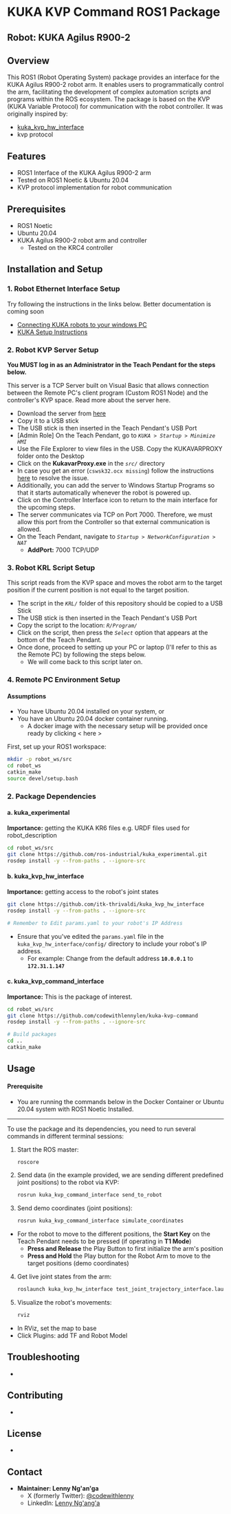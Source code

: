 
# KUKA KVP Command ROS1 Package

## Robot: KUKA Agilus R900-2


## Overview

This ROS1 (Robot Operating System) package provides an interface for the KUKA Agilus R900-2 robot arm. It enables users to programmatically control the arm, facilitating the development of complex automation scripts and programs within the ROS ecosystem. The package is based on the KVP (KUKA Variable Protocol) for communication with the robot controller. It was originally inspired by:
- [kuka_kvp_hw_interface](https://github.com/itk-thrivaldi/kuka_kvp_hw_interface)
- kvp protocol

## Features

- ROS1 Interface of the KUKA Agilus R900-2 arm
- Tested on ROS1 Noetic & Ubuntu 20.04
- KVP protocol implementation for robot communication

## Prerequisites

- ROS1 Noetic
- Ubuntu 20.04
- KUKA Agilus R900-2 robot arm and controller
	- Tested on the KRC4 controller

## Installation and Setup

### 1. Robot Ethernet Interface Setup

Try following the instructions in the links below. Better documentation is coming soon
- [Connecting KUKA robots to your windows PC](https://camerabotics.com/help-center/hardware-setup/robots/kuka/connecting-kuka-robots-to-your-windows-pc/)
- [KUKA Setup Instructions](https://docs.mech-mind.net/en/robot-integration/latest/standard-interface-robot/kuka-setup-instructions.html)

### 2. Robot KVP Server Setup

**You MUST log in as an Administrator in the Teach Pendant for the steps below.**

This server is a TCP Server built on Visual Basic that allows connection between the Remote PC's client program (Custom ROS1 Node) and the controller's KVP space.
Read more about the server here.

- Download the server from [here](https://github.com/ImtsSrl/KUKAVARPROXY/tree/master)
- Copy it to a USB stick
- The USB stick is then inserted in the Teach Pendant's USB Port
- [Admin Role] On the Teach Pendant, go to *`KUKA > Startup > Minimize HMI`*
- Use the File Explorer to view files in the USB. Copy the KUKAVARPROXY folder onto the Desktop
- Click on the **KukavarProxy.exe** in the *`src/`* directory
- In case you get an error (`cswsk32.ocx missing`)  follow the instructions [here](https://github.com/ImtsSrl/KUKAVARPROXY/issues/18) to resolve the issue.
- Additionally, you can add the server to Windows Startup Programs so that it starts automatically whenever the robot is powered up.
- Click on the Controller Interface icon to return to the main interface for the upcoming steps.
- The server communicates via TCP on Port 7000. Therefore, we must allow this port from the Controller so that external communication is allowed.
- On the Teach Pendant, navigate to *`Startup > NetworkConfiguration > NAT`*
	- **AddPort:** 7000 TCP/UDP

### 3. Robot KRL Script Setup

This script reads from the KVP space and moves the robot arm to the target position if the current position is not equal to the target position.

- The script in the *`KRL/`* folder of this repository should be copied to a USB Stick
- The USB stick is then inserted in the Teach Pendant's USB Port
- Copy the script to the location: *`R/Program/`*
- Click on the script, then press the *`Select`* option that appears at the bottom of the Teach Pendant.
- Once done, proceed to setting up your PC or laptop (I'll refer to this as the Remote PC) by following the steps below.
	- We will come back to this script later on.

### 4. Remote PC Environment Setup

#### Assumptions
- You have Ubuntu 20.04 installed on your system, or
- You have an Ubuntu 20.04 docker container running.
	- A docker image with the necessary setup will be provided once ready by clicking < here >

First, set up your ROS1 workspace:

```bash
mkdir -p robot_ws/src
cd robot_ws
catkin_make
source devel/setup.bash
```

### 2. Package Dependencies

#### a. kuka_experimental

**Importance:**  getting the KUKA KR6 files e.g. URDF files used for robot_description

```bash
cd robot_ws/src
git clone https://github.com/ros-industrial/kuka_experimental.git
rosdep install -y --from-paths . --ignore-src

```

#### b. kuka_kvp_hw_interface

**Importance:** getting access to the robot's joint states

```bash
git clone https://github.com/itk-thrivaldi/kuka_kvp_hw_interface
rosdep install -y --from-paths . --ignore-src

# Remember to Edit params.yaml to your robot's IP Address
```
- Ensure that you've edited the `params.yaml` file in the `kuka_kvp_hw_interface/config/` directory to include your robot's IP address.
	- For example: Change from the default address **`10.0.0.1`** to **`172.31.1.147`**

#### c. kuka_kvp_command_interface

**Importance:** This is the package of interest.

```bash
cd robot_ws/src
git clone https://github.com/codewithlennylen/kuka-kvp-command
rosdep install -y --from-paths . --ignore-src

# Build packages
cd ..
catkin_make
```

## Usage

#### Prerequisite
- You are running the commands below in the Docker Container or Ubuntu 20.04 system with ROS1 Noetic Installed.

---

To use the package and its dependencies, you need to run several commands in different terminal sessions:

1. Start the ROS master:
   ```bash
   roscore
   ```

2. Send data (in the example provided, we are sending different predefined joint positions) to the robot via KVP:
   ```bash
   rosrun kuka_kvp_command_interface send_to_robot
   ```

3. Send demo coordinates (joint positions):
   ```bash
   rosrun kuka_kvp_command_interface simulate_coordinates
   ```
- For the robot to move to the different positions, the **Start Key** on the Teach Pendant needs to be pressed (if operating in **T1 Mode**)
	- **Press and Release** the Play Button to first initialize the arm's position
	- **Press and Hold** the Play button for the Robot Arm to move to the target positions (demo coordinates)

4. Get live joint states from the arm:
   ```bash
   roslaunch kuka_kvp_hw_interface test_joint_trajectory_interface.launch
   ```

5. Visualize the robot's movements:
   ```bash
   rviz
   ```
- In RViz, set the map to base
- Click Plugins: add TF and Robot Model



## Troubleshooting

- 

## Contributing

- 

## License

- 

## Contact

- **Maintainer: Lenny Ng'an'ga** 
	- X (formerly Twitter): [@codewithlenny](https://x.com/@codewithlenny)
	- LinkedIn: [Lenny Ng'ang'a](https://www.linkedin.com/in/lenny-nganga-wanjiru/)
